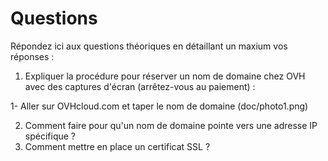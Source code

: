 # Questions

Répondez ici aux questions théoriques en détaillant un maxium vos réponses :

1) Expliquer la procédure pour réserver un nom de domaine chez OVH avec des captures d'écran (arrêtez-vous au paiement) :

1- Aller sur OVHcloud.com et taper le nom de domaine (doc/photo1.png)

2. Comment faire pour qu'un nom de domaine pointe vers une adresse IP spécifique ?
3. Comment mettre en place un certificat SSL ?
